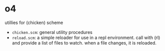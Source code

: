# o4
utillies for (chicken) scheme

- `chicken.scm`: general utility procedures
- `reload.scm`: a simple reloader for use in a repl environment. call with (rl) and provide a list of files to watch. when a file changes, it is reloaded. 
